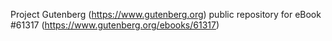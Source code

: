 Project Gutenberg (https://www.gutenberg.org) public repository for eBook #61317 (https://www.gutenberg.org/ebooks/61317)
